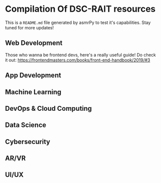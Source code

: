 



# Compilation Of DSC-RAIT resources


This is a ``README.md`` file generated by asmrPy to test it's capabilities. Stay tuned for more updates!
## Web Development


Those who wanna be frontend devs, here's a really useful guide! Do check it out: https://frontendmasters.com/books/front-end-handbook/2019/#3
## App Development

## Machine Learning

## DevOps & Cloud Computing

## Data Science

## Cybersecurity

## AR/VR

## UI/UX
